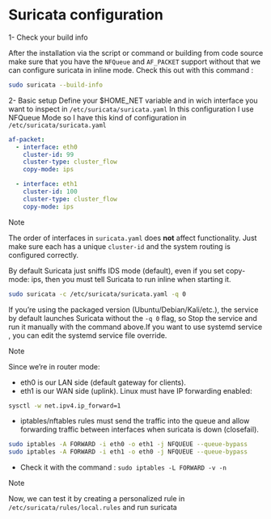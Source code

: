 # Suricata configuration

1- Check your build info

After the installation via the script or command or building from code source make sure that you have the `NFQueue` and `AF_PACKET` support without that we can configure suricata in inline mode.
Check this out with this command :
```bash
sudo suricata --build-info
```

2- Basic setup 
Define your $HOME_NET variable and in wich interface you want to inspect in `/etc/suricata/suricata.yaml`
In this configuration I use NFQueue Mode so I have this kind of configuration in `/etc/suricata/suricata.yaml` 
```yaml
af-packet:
  - interface: eth0
    cluster-id: 99
    cluster-type: cluster_flow
    copy-mode: ips

  - interface: eth1
    cluster-id: 100
    cluster-type: cluster_flow
    copy-mode: ips

```
>[!note]
>The order of interfaces in `suricata.yaml` does **not** affect functionality. Just make sure each has a unique `cluster-id` and the system routing is configured correctly.

By default Suricata just sniffs IDS mode (default), even if you set copy-mode: ips, then you must tell Suricata to run inline when starting it.

```bash
sudo suricata -c /etc/suricata/suricata.yaml -q 0
```
If you’re using the packaged version (Ubuntu/Debian/Kali/etc.), the service by default launches Suricata without the `-q 0` flag, so Stop the service and run it manually with the command above.If you want to use systemd service , you can edit the systemd service file override.


>[!note]
>Since we’re in router mode:
> - eth0 is our LAN side (default gateway for clients).
> - eth1 is our WAN side (uplink).
>Linux must have IP forwarding enabled:
>```bash
>sysctl -w net.ipv4.ip_forward=1
>```
> - iptables/nftables rules must send the traffic into the queue and allow forwarding traffic between interfaces when suricata is down (closefail).
> ```bash
>sudo iptables -A FORWARD -i eth0 -o eth1 -j NFQUEUE --queue-bypass
>sudo iptables -A FORWARD -i eth1 -o eth0 -j NFQUEUE --queue-bypass
>
>```
> - Check it with the command : `sudo iptables -L FORWARD -v -n`

>[!note]
>Now, we can test it by creating a personalized rule in `/etc/suricata/rules/local.rules` and run suricata
